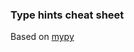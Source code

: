 ### Type hints cheat sheet

Based on [mypy](https://mypy.readthedocs.io/en/stable/cheat_sheet_py3.html)
